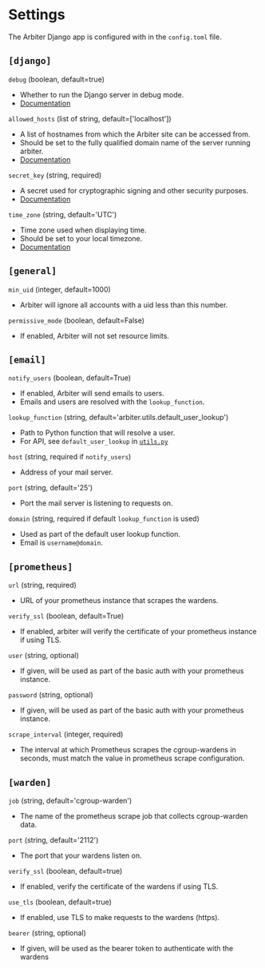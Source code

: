 # Settings
The Arbiter Django app is configured with in the `config.toml` file.  
## `[django]`
`debug` (boolean, default=true)
- Whether to run the Django server in debug mode.
- [Documentation](https://docs.djangoproject.com/en/5.1/ref/settings/#debug)

`allowed_hosts` (list of string, default=['localhost'])
- A list of hostnames from which the Arbiter site can be accessed from.
- Should be set to the fully qualified domain name of the server running arbiter. 
- [Documentation](https://docs.djangoproject.com/en/5.1/ref/settings/#allowed-hosts)

`secret_key` (string, required)
- A secret used for cryptographic signing and other security purposes.
- [Documentation](https://docs.djangoproject.com/en/5.1/ref/settings/#secret-key)

`time_zone` (string, default='UTC')  
- Time zone used when displaying time.
- Should be set to your local timezone.
- [Documentation](https://docs.djangoproject.com/en/5.1/ref/settings/#time-zone)

## `[general]`
`min_uid` (integer, default=1000)  
- Arbiter will ignore all accounts with a uid less than this number.

`permissive_mode` (boolean, default=False)
- If enabled, Arbiter will not set resource limits.

## `[email]`

`notify_users` (boolean, default=True)
- If enabled, Arbiter will send emails to users.
- Emails and users are resolved with the `lookup_function`. 

`lookup_function` (string, default='arbiter.utils.default_user_lookup')
- Path to Python function that will resolve a user. 
- For API, see `default_user_lookup` in [`utils.py`](../arbiter/utils.py)

`host` (string, required if `notify_users`)  
- Address of your mail server.

`port` (string, default='25')  
- Port the mail server is listening to requests on.

`domain` (string, required if default `lookup_function` is used)
- Used as part of the default user lookup function. 
- Email is `username@domain`. 

## `[prometheus]`
`url` (string, required)
- URL of your prometheus instance that scrapes the wardens.

`verify_ssl` (boolean, default=True)
- If enabled, arbiter will verify the certificate of your prometheus instance if using TLS.

`user` (string, optional)
- If given, will be used as part of the basic auth with your prometheus instance.

`password` (string, optional)
- If given, will be used as part of the basic auth with your prometheus instance.

`scrape_interval` (integer, required)  
- The interval at which Prometheus scrapes the cgroup-wardens in seconds, must match the value in prometheus scrape configuration.

## `[warden]`
`job` (string, default='cgroup-warden')
- The name of the prometheus scrape job that collects cgroup-warden data.

`port` (string, default='2112')
- The port that your wardens listen on. 

`verify_ssl` (boolean, default=true)
- If enabled, verify the certificate of the wardens if using TLS.

`use_tls` (boolean, default=true)
- If enabled, use TLS to make requests to the wardens (https).

`bearer` (string, optional)
- If given, will be used as the bearer token to authenticate with the wardens